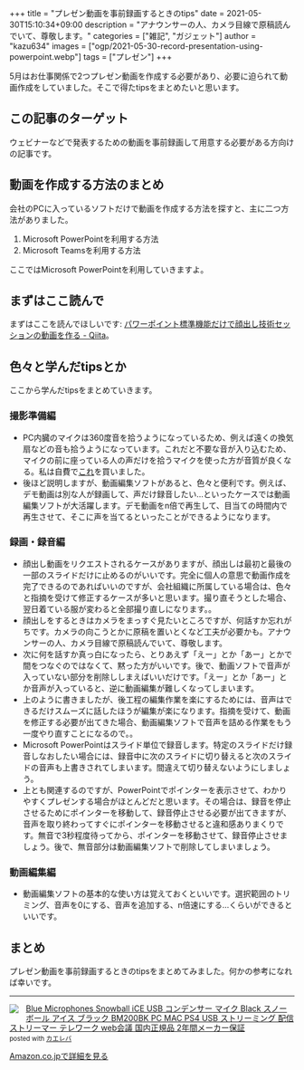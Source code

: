 +++
title = "プレゼン動画を事前録画するときのtips"
date = 2021-05-30T15:10:34+09:00
description = "アナウンサーの人、カメラ目線で原稿読んでいて、尊敬します。"
categories = ["雑記", "ガジェット"]
author = "kazu634"
images = ["ogp/2021-05-30-record-presentation-using-powerpoint.webp"]
tags = ["プレゼン"]
+++

5月はお仕事関係で2つプレゼン動画を作成する必要があり、必要に迫られて動画作成をしていました。そこで得たtipsをまとめたいと思います。

## この記事のターゲット
ウェビナーなどで発表するための動画を事前録画して用意する必要がある方向けの記事です。

## 動画を作成する方法のまとめ
会社のPCに入っているソフトだけで動画を作成する方法を探すと、主に二つ方法がありました。

1. Microsoft PowerPointを利用する方法
2. Microsoft Teamsを利用する方法

ここではMicrosoft PowerPointを利用していきますよ。

## まずはここ読んで
まずはここを読んでほしいです: [パワーポイント標準機能だけで顔出し技術セッションの動画を作る - Qiita](https://qiita.com/okazuki/items/f184c4af44e3fff9fae8)。

## 色々と学んだtipsとか
ここから学んだtipsをまとめていきます。

### 撮影準備編
- PC内臓のマイクは360度音を拾うようになっているため、例えば遠くの換気扇などの音も拾うようになっています。これだと不要な音が入り込むため、マイクの前に座っている人の声だけを拾うマイクを使った方が音質が良くなる。私は自費で[これ](https://www.amazon.co.jp/Blue-Microphones-Snowball-BM200BK-2%E5%B9%B4%E9%96%93%E3%83%A1%E3%83%BC%E3%82%AB%E3%83%BC%E4%BF%9D%E8%A8%BC/dp/B0822PSXCN)を買いました。
- 後ほど説明しますが、動画編集ソフトがあると、色々と便利です。例えば、デモ動画は別な人が録画して、声だけ録音したい…といったケースでは動画編集ソフトが大活躍します。デモ動画をn倍で再生して、目当ての時間内で再生させて、そこに声を当てるといったことができるようになります。

### 録画・録音編
- 顔出し動画をリクエストされるケースがありますが、顔出しは最初と最後の一部のスライドだけに止めるのがいいです。完全に個人の意思で動画作成を完了できるのであればいいのですが、会社組織に所属している場合は、色々と指摘を受けて修正するケースが多いと思います。撮り直そうとした場合、翌日着ている服が変わると全部撮り直しになります。。
- 顔出しをするときはカメラをまっすぐ見たいところですが、何話すか忘れがちです。カメラの向こうとかに原稿を置いとくなど工夫が必要かも。アナウンサーの人、カメラ目線で原稿読んでいて、尊敬します。
- 次に何を話すか真っ白になったら、とりあえず「えー」とか「あー」とかで間をつなぐのではなくて、黙った方がいいです。後で、動画ソフトで音声が入っていない部分を削除ししまえばいいだけです。「えー」とか「あー」とか音声が入っていると、逆に動画編集が難しくなってしまいます。
- 上のように書きましたが、後工程の編集作業を楽にするためには、音声はできるだけスムーズに話したほうが編集が楽になります。指摘を受けて、動画を修正する必要が出てきた場合、動画編集ソフトで音声を詰める作業をもう一度やり直すことになるので。。
- Microsoft PowerPointはスライド単位で録音します。特定のスライドだけ録音しなおしたい場合には、録音中に次のスライドに切り替えると次のスライドの音声も上書きされてしまいます。間違えて切り替えないようにしましょう。
- 上とも関連するのですが、PowerPointでポインターを表示させて、わかりやすくプレゼンする場合がほとんどだと思います。その場合は、録音を停止させるためにポインターを移動して、録音停止させる必要が出てきますが、音声を取り終わってすぐにポインターを移動させると違和感ありまくりです。無音で3秒程度待ってから、ポインターを移動させて、録音停止させましょう。後で、無音部分は動画編集ソフトで削除してしまいましょう。

### 動画編集編
- 動画編集ソフトの基本的な使い方は覚えておくといいです。選択範囲のトリミング、音声を0にする、音声を追加する、n倍速にする…くらいができるといいです。

## まとめ
プレゼン動画を事前録画するときのtipsをまとめてみました。何かの参考になれば幸いです。

<hr>
<div class="krb-amzlt-box" style="margin-bottom:0px;"><div class="krb-amzlt-image" style="float:left;margin:0px 12px 1px 0px;"><a href="https://www.amazon.co.jp/Blue-Microphones-Snowball-BM200BK-2%E5%B9%B4%E9%96%93%E3%83%A1%E3%83%BC%E3%82%AB%E3%83%BC%E4%BF%9D%E8%A8%BC/dp/B0822PSXCN?&linkCode=li2&tag=simsnes-22&linkId=fba85280bb9f3b5e62202d5bdb707fd2&ref_=as_li_ss_il" target="_blank" rel="nofollow" rel="nofollow"><img border="0" src="//ws-fe.amazon-adsystem.com/widgets/q?_encoding=UTF8&ASIN=B0822PSXCN&Format= _SL250_&ID=AsinImage&MarketPlace=JP&ServiceVersion=20070822&WS=1&tag=simsnes-22" ></a><img src="https://ir-jp.amazon-adsystem.com/e/ir?t=simsnes-22&l=li2&o=9&a=B0822PSXCN" width="1" height="1" border="0" alt="" style="border:none !important; margin:0px !important;" /></div><div class="krb-amzlt-info" style="line-height:120%; margin-bottom: 10px"><div class="krb-amzlt-name" style="margin-bottom:10px;line-height:120%"><a href="https://www.amazon.co.jp/Blue-Microphones-Snowball-BM200BK-2%E5%B9%B4%E9%96%93%E3%83%A1%E3%83%BC%E3%82%AB%E3%83%BC%E4%BF%9D%E8%A8%BC/dp/B0822PSXCN?&linkCode=li2&tag=simsnes-22&linkId=fba85280bb9f3b5e62202d5bdb707fd2&ref_=as_li_ss_il" name="amazletlink" target="_blank" rel="nofollow" rel="nofollow">Blue Microphones Snowball iCE USB コンデンサー マイク Black スノーボール アイス ブラック BM200BK PC MAC PS4 USB ストリーミング 配信 ストリーマー テレワーク web会議 国内正規品 2年間メーカー保証</a><div class="krb-amzlt-powered-date" style="font-size:80%;margin-top:5px;line-height:120%">posted with <a href="https://kaereba.com/wind/" title="amazlet" target="_blank" rel="nofollow" rel="nofollow">カエレバ</a></div></div><div class="krb-amzlt-detail"></div><div class="krb-amzlt-sub-info" style="float: left;"><div class="krb-amzlt-link" style="margin-top: 5px"><a href="https://www.amazon.co.jp/Blue-Microphones-Snowball-BM200BK-2%E5%B9%B4%E9%96%93%E3%83%A1%E3%83%BC%E3%82%AB%E3%83%BC%E4%BF%9D%E8%A8%BC/dp/B0822PSXCN?&linkCode=li2&tag=simsnes-22&linkId=fba85280bb9f3b5e62202d5bdb707fd2&ref_=as_li_ss_il" name="amazletlink" target="_blank" rel="nofollow" rel="nofollow">Amazon.co.jpで詳細を見る</a></div></div></div><div class="krb-amzlt-footer" style="clear: left"></div></div>
